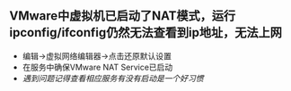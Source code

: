 ## VMware中虚拟机已启动了NAT模式，运行ipconfig/ifconfig仍然无法查看到ip地址，无法上网
* 编辑->虚拟网络编辑器->点击还原默认设置
* 在服务中确保VMware NAT Service已启动
* _遇到问题记得查看相应服务有没有启动是一个好习惯_

